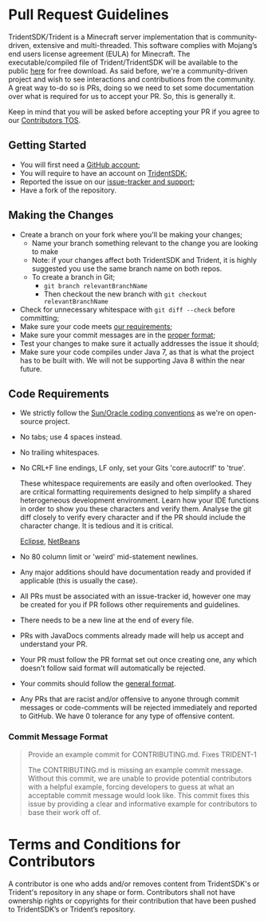Pull Request Guidelines
=======================

TridentSDK/Trident is a Minecraft server implementation that is community-driven, extensive and multi-threaded. This software complies with Mojang’s end users license agreement (EULA) for Minecraft.
The executable/compiled file of Trident/TridentSDK will be available to the public [here](http://example.com/) for free download. As said before, we're a community-driven project and wish to see interactions and contributions from the community.
A great way to-do so is PRs, doing so we need to set some documentation over what is required for us to accept your PR. So, this is generally it.

Keep in mind that you will be asked before accepting your PR if you agree to our [Contributors TOS](#terms-and-conditions-for-contributors).

## Getting Started
- You will first need a [GitHub account](https://github.com/signup/free);
- You will require to have an account on [TridentSDK](http://example.com/);
- Reported the issue on our [issue-tracker and support](http://example.com/);
- Have a fork of the repository.

## Making the Changes
* Create a branch on your fork where you'll be making your changes;
    * Name your branch something relevant to the change you are looking to make
    * Note: if your changes affect both TridentSDK and Trident, it is highly suggested you use the same branch name on both repos.
    * To create a branch in Git;
        * `git branch relevantBranchName`
        * Then checkout the new branch with `git checkout relevantBranchName`
* Check for unnecessary whitespace with `git diff --check` before committing;
* Make sure your code meets [our requirements](#code-requirements);
* Make sure your commit messages are in the [proper format](#commit-message-format);
* Test your changes to make sure it actually addresses the issue it should;
* Make sure your code compiles under Java 7, as that is what the project has to be built with. We will not be supporting Java 8 within the near future.

## Code Requirements
* We strictly follow the [Sun/Oracle coding conventions](http://www.oracle.com/technetwork/java/javase/documentation/codeconvtoc-136057.html) as we're on open-source project.

* No tabs; use 4 spaces instead.

* No trailing whitespaces.

* No CRL+F line endings, LF only, set your Gits 'core.autocrlf' to 'true'.

    These whitespace requirements are easily and often overlooked.  They are critical formatting requirements designed to help simplify a shared heterogeneous development environment.  Learn how your IDE functions in order to show you these characters and verify them.  Analyse the git diff closely to verify every character and if the PR should include the character change.  It is tedious and it is critical.

    [Eclipse](http://stackoverflow.com/a/11596227/532590),
    [NetBeans](http://stackoverflow.com/a/1866385/532590)

* No 80 column limit or 'weird' mid-statement newlines.

* Any major additions should have documentation ready and provided if applicable (this is usually the case).

* All PRs must be associated with an issue-tracker id, however one may be created for you if PR follows other requirements and guidelines.

* There needs to be a new line at the end of every file.

* PRs with JavaDocs comments already made will help us accept and understand your PR.

* Your PR must follow the PR format set out once creating one, any which doesn't follow said format will automatically be rejected.

* Your commits should follow the [general format](#commit-message-format).

* Any PRs that are racist and/or offensive to anyone through commit messages or code-comments will be rejected immediately and reported to GitHub. We have 0 tolerance for any type of offensive content.

### Commit Message Format
>   Provide an example commit for CONTRIBUTING.md. Fixes TRIDENT-1
>
> The CONTRIBUTING.md is missing an example commit message.  Without this
> commit, we are unable to provide potential contributors with a helpful example,
> forcing developers to guess at what an acceptable commit message would look
> like. This commit fixes this issue by providing a clear and informative example
> for contributors to base their work off of.

Terms and Conditions for Contributors
=====================================

A contributor is one who adds and/or removes content from TridentSDK's or Trident's repository in any shape or form. Contributors shall not have ownership rights or copyrights for their contribution that have been pushed to TridentSDK’s or Trident’s repository.